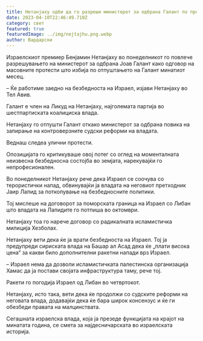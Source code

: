```yaml
---
title: Нетанјаху одби да го разреши министерот за одбрана Галант по протестите
date: 2023-04-10T22:46:49.710Z
category: свет
featured: true
featuredImage: ../img/nejtajhu.png.webp
author: Вардарски
---
```


Израелскиот премиер Бенјамин Нетанјаху во понеделникот го повлече разрешувањето на министерот за одбрана Јоав Галант како одговор на масовните протести што избија по отпуштањето на Галант минатиот месец.

– Ќе работиме заедно на безбедноста на Израел, изјави Нетанјаху во Тел Авив.

Галант е член на Ликуд на Нетанјаху, најголемата партија во шестпартиската коалициска влада.

Нетанјаху го отпушти Галант откако министерот за одбрана повика на запирање на контроверзните судски реформи на владата.

Веднаш следеа улични протести.

Опозицијата го критикуваше овој потег со оглед на моменталната неизвесна безбедносна состојба во земјата, нарекувајќи го непрофесионален.

Во понеделникот Нетанјаху рече дека Израел се соочува со терористички напад, обвинувајќи ја владата на неговиот претходник Јаир Лапид за поткопување на безбедносните политики.

Тој мислеше на договорот за поморската граница на Израел со Либан што владата на Лапидите го потпиша во октомври.

Нетанјаху тоа го нарече договор со радикалната исламистичка милиција Хезболах.

Нетанјаху вети дека ќе ја врати безбедноста на Израел. Тој ја предупреди сириската влада на Башар ал Асад дека ќе „плати висока цена“ за какви било дополнителни ракетни напади врз Израел.

– Израел нема да дозволи исламистичката палестинска организација Хамас да ја постави својата инфраструктура таму, рече тој.

Ракети го погодија Израел од Либан во четвртокот.

Нетанјаху, исто така, вети дека ќе продолжи со судските реформи на неговата влада, додавајќи дека ќе бара широк консензус и ќе ги обезбеди правата на малцинствата.

Сегашната израелска влада, која ја презеде функцијата на крајот на минатата година, се смета за најдесничарската во израелската историја.
